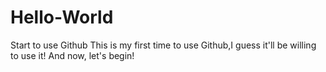# Hello-World
Start to use Github
This is my first time to use Github,I guess it'll be willing to use it!
And now, let's begin!
